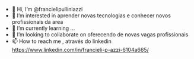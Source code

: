 - 👋 Hi, I’m @francielipulliniazzi
- 👀 I’m interested in  aprender novas tecnologias e conhecer novos profissionais da area
- 🌱 I’m currently learning ...
- 💞️ I’m looking to collaborate on oferecendo  de novas vagas profissionais
- 📫 How to reach me , através do linkedin https://www.linkedin.com/in/francieli-p-azzi-6104a665/

<!---
francielipulliniazzi/francielipulliniazzi is a ✨ special ✨ repository because its `README.md` (this file) appears on your GitHub profile.
You can click the Preview link to take a look at your changes.
--->

